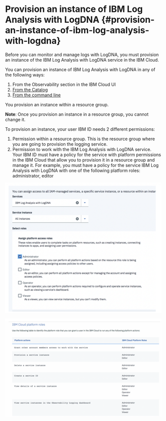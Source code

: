 # Provision an instance of IBM Log Analysis with LogDNA {#provision-an-instance-of-ibm-log-analysis-with-logdna}

Before you can monitor and manage logs with LogDNA, you must provision an instance of the IBM Log Analysis with LogDNA service in the IBM Cloud.

You can provision an instance of IBM Log Analysis with LogDNA in any of the following ways:

1.  From the Observability section in the IBM Cloud UI
2.  [From the Catalog](https://cloud.ibm.com/docs/services/Log-Analysis-with-LogDNA/provision.html)
3.  [From the command line](https://cloud.ibm.com/docs/services/Log-Analysis-with-LogDNA/provision.html)

You provision an instance within a resource group.

**Note**: Once you provision an instance in a resource group, you cannot change it.

To provision an instance, your user IBM ID needs 2 different permissions:

1.  Permission within a resource group. This is the resource group where you are going to provision the logging service.
2.  Permission to work with the IBM Log Analysis with LogDNA service. Your IBM ID must have a policy for the service with platform permissions in the IBM Cloud that allow you to provision it in a resource group and manage it. For example, you must have a policy for the service IBM Log Analysis with LogDNA with one of the following platform roles: administrator, editor

![](../images/logdna_img1.png)

![](../images/logdna_img2.png)

